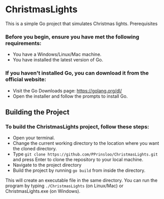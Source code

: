 # ChristmasLights

This is a simple Go project that simulates Christmas lights.
Prerequisites

### Before you begin, ensure you have met the following requirements:

* You have a Windows/Linux/Mac machine.
* You have installed the latest version of Go.

### If you haven't installed Go, you can download it from the official website:

* Visit the Go Downloads page: https://golang.org/dl/
* Open the installer and follow the prompts to install Go.

## Building the Project

### To build the ChristmasLights project, follow these steps:

* Open your terminal.
* Change the current working directory to the location where you want the cloned directory.
* Type `git clone https://github.com/PPrinsloo/ChristmasLights.git` and press Enter to clone the repository to your local machine.
* Navigate to the project directory
* Build the project by running `go build` from inside the directory.

This will create an executable file in the same directory. You can run the program by typing `./ChristmasLights` (on Linux/Mac) or ChristmasLights.exe (on Windows).
